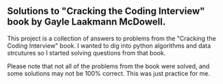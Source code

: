 ## Solutions to "Cracking the Coding Interview" book by Gayle Laakmann McDowell.

This project is a collection of answers to problems from the "Cracking the Coding Interview" book.
I wanted to dig into python algorithms and data strcutures so I started solving questions from that book.

Please note that not all of the problems from the book were solved, and some solutions may not be 100% correct. This was just practice for me.
